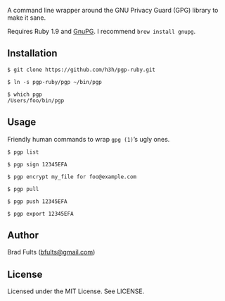 A command line wrapper around the GNU Privacy Guard (GPG) library to make it sane.

Requires Ruby 1.9 and [GnuPG](http://www.gnupg.org/). I recommend `brew install gnupg`.

## Installation

```console
$ git clone https://github.com/h3h/pgp-ruby.git

$ ln -s pgp-ruby/pgp ~/bin/pgp

$ which pgp
/Users/foo/bin/pgp
```

## Usage

Friendly human commands to wrap `gpg (1)`’s ugly ones.

```console
$ pgp list

$ pgp sign 12345EFA

$ pgp encrypt my_file for foo@example.com

$ pgp pull

$ pgp push 12345EFA

$ pgp export 12345EFA

```

## Author

Brad Fults (bfults@gmail.com)

## License

Licensed under the MIT License. See LICENSE.
